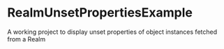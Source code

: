 # RealmUnsetPropertiesExample

A working project to display unset properties of object instances fetched from a Realm
